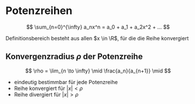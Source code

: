 # Potenzreihen

$$
 \sum_{n=0}^{\infty} a_nx^n = a_0 + a_1 + a_2x^2 + ...
$$

Definitionsbereich besteht aus allen $x \in \R$, für die die Reihe konvergiert

## Konvergenzradius $\rho$ der Potenzreihe

$$
 \rho = \lim_{n \to \infty} \mid \frac{a_n}{a_{n+1}} \mid
$$

- eindeutig bestimmbar für jede Potenzreihe
- Reihe konvergiert für $|x| < \rho$
- Reihe divergiert für $|x| > \rho$

